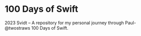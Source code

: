 # 100 Days of Swift
2023 Svidt – 
A repository for my personal journey through Paul- @twostraws 100 Days of Swift.
